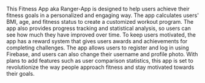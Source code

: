 This Fitness App aka Ranger-App is designed to help users achieve their fitness goals in a personalized and engaging way. The app calculates users' BMI, age, and fitness status to create a customized workout program. The app also provides progress tracking and statistical analysis, so users can see how much they have improved over time. To keep users motivated, the app has a reward system that gives users awards and achievements for completing challenges. The app allows users to register and log in using Firebase, and users can also change their username and profile photo. With plans to add features such as user comparison statistics, this app is set to revolutionize the way people approach fitness and stay motivated towards their goals.
